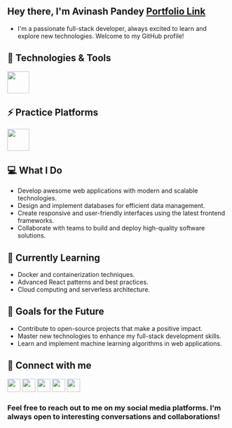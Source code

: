 <!---
Avi2492/Avi2492 is a ✨ special ✨ repository because its `README.md` (this file) appears on your GitHub profile.
You can click the Preview link to take a look at your changes.
--->
<!---
YourGitHubUsername/YourGitHubUsername is a ✨ special ✨ repository because its `README.md` (this file) appears on your GitHub profile.
You can click the Preview link to take a look at your changes.
--->
## Hey there, I'm Avinash Pandey [Portfolio Link](https://avi2492.github.io/AvinashPortfolio/)

- I'm a passionate full-stack developer, always excited to learn and explore new technologies. Welcome to my GitHub profile!

## 🚀 Technologies & Tools

<img src="https://upload.wikimedia.org/wikipedia/commons/thumb/3/38/HTML5_Badge.svg/800px-HTML5_Badge.svg.png" height="50" width="50">

## ⚡ Practice Platforms

[<img src="https://hrcdn.net/fcore/assets/work/header/hackerrank_logo-21e2867566.svg" height="50" width="50">](https://www.hackerrank.com/profile/avinashpandey241)


## 💻 What I Do

- Develop awesome web applications with modern and scalable technologies.
- Design and implement databases for efficient data management.
- Create responsive and user-friendly interfaces using the latest frontend frameworks.
- Collaborate with teams to build and deploy high-quality software solutions.

## 🌱 Currently Learning

- Docker and containerization techniques.
- Advanced React patterns and best practices.
- Cloud computing and serverless architecture.

## 🎯 Goals for the Future

- Contribute to open-source projects that make a positive impact.
- Master new technologies to enhance my full-stack development skills.
- Learn and implement machine learning algorithms in web applications.

## 📲 Connect with me

[<img src="https://upload.wikimedia.org/wikipedia/commons/thumb/c/ca/LinkedIn_logo_initials.png/600px-LinkedIn_logo_initials.png" height="30" width="30">](https://www.linkedin.com/in/avinash-pandey2492/)
[<img src="https://upload.wikimedia.org/wikipedia/commons/9/95/Twitter_new_X_logo.png" height="30" width="30">](https://twitter.com/Avinash2492)
[<img src="https://github.githubassets.com/assets/GitHub-Mark-ea2971cee799.png" height="30" width="30">](https://github.com/Avi2492)
[<img src="https://upload.wikimedia.org/wikipedia/commons/thumb/e/e7/Instagram_logo_2016.svg/2048px-Instagram_logo_2016.svg.png" height="30" width="30">](https://www.instagram.com/avinash._.pandey.2492/)
[<img src="https://upload.wikimedia.org/wikipedia/commons/thumb/7/7e/Gmail_icon_%282020%29.svg/2560px-Gmail_icon_%282020%29.svg.png" height="30" width="30">](mailto:avinashpandey2492002@gmail.com)

### Feel free to reach out to me on my social media platforms. I'm always open to interesting conversations and collaborations!
